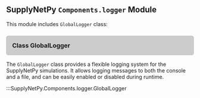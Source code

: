 <style>
    h3.classhead{
        padding:15px; 
        background-color:#cccccc;
        border: 1px solid #bbbbbb;
        border-radius: 5px;
    }
</style>

## SupplyNetPy `Components.logger` Module

This module includes `GlobalLogger` class:

<div> <h3 class="classhead">Class GlobalLogger</h3></div>

The `GlobalLogger` class provides a flexible logging system for the SupplyNetPy simulations. It allows logging messages to both the console and a file, and can be easily enabled or disabled during runtime.

:::SupplyNetPy.Components.logger.GlobalLogger
